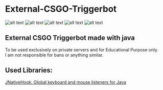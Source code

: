 # External-CSGO-Triggerbot
![alt text](https://i.imgur.com/LECR4dZ.png "Main Banner")
![alt text](https://img.shields.io/badge/Language%3A-Java-red "Badge")
![alt text](https://img.shields.io/badge/State%3A-Alpha-red "Badge")
![alt text](https://img.shields.io/github/languages/code-size/moritz313/External-CSGO-Triggerbot "Badge")
![alt text](https://img.shields.io/github/last-commit/moritz313/External-CSGO-Triggerbot "Badge")


## External CSGO Triggerbot made with java
To be used exclusively on private servers and for Educational Purpose only.
I am not responsible for bans or anything similar.

## Used Libraries:
[JNativeHook: Global keyboard and mouse listeners for Java](https://github.com/kwhat/jnativehook)
